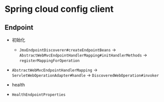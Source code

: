 # Spring cloud config client


## Endpoint
  * 初始化
    * `JmxEndpointDiscoverer#createEndpointBeans` ->  `AbstractWebMvcEndpointHandlerMapping#initHandlerMethods` -> `registerMappingForOperation`
  * `AbstractWebMvcEndpointHandlerMapping` -> `ServletWebOperationAdapter#handle` -> `DiscoveredWebOperation#invoker`

  * health
   * `HealthEndpointProperties`


